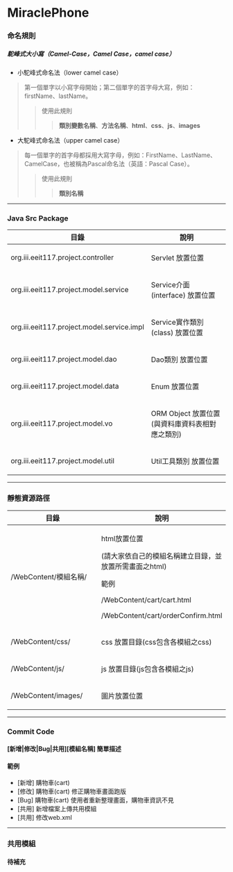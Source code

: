 # MiraclePhone

### 命名規則
##### 駝峰式大小寫（Camel-Case，Camel Case，camel case）
* 小駝峰式命名法（lower camel case）
> 第一個單字以小寫字母開始；第二個單字的首字母大寫，例如：firstName、lastName。
>> 使用此規則
>>> **類別變數名稱**、**方法名稱**、**html**、**css**、**js**、**images**
* 大駝峰式命名法（upper camel case）
> 每一個單字的首字母都採用大寫字母，例如：FirstName、LastName、CamelCase，也被稱為Pascal命名法（英語：Pascal Case）。
>> 使用此規則
>>> **類別名稱**

* * *

### Java Src Package

<table>
<colgroup>
<col style="width: 50%" />
<col style="width: 50%" />
</colgroup>
<thead>
<tr class="header">
<th>目錄</th>
<th>說明</th>
</tr>
</thead>
<tbody>

<tr class="odd">
<td><p>org.iii.eeit117.project.controller</p></td>
<td><p>Servlet 放置位置<br />
</p></td>
</tr>

<tr class="even">
<td><p>org.iii.eeit117.project.model.service</p></td>
<td><p>Service介面(interface) 放置位置</p></td>
</tr>

<tr class="odd">
<td><p>org.iii.eeit117.project.model.service.impl</p></td>
<td><p>Service實作類別(class) 放置位置<br />
</p></td>
</tr>

<tr class="even">
<td><p>org.iii.eeit117.project.model.dao</p></td>
<td><p>Dao類別 放置位置</p></td>
</tr>


<tr class="odd">
<td><p>org.iii.eeit117.project.model.data</p></td>
<td><p>Enum 放置位置<br />
</p></td>
</tr>

<tr class="even">
<td><p>org.iii.eeit117.project.model.vo</p></td>
<td><p>ORM Object 放置位置(與資料庫資料表相對應之類別)<br />
</p></td>
</tr>

<tr class="odd">
<td><p>org.iii.eeit117.project.model.util</p></td>
<td><p>Util工具類別 放置位置<br />
</p></td>
</tr>

</tbody>
</table>

* * *

### 靜態資源路徑
<table>
<colgroup>
<col style="width: 50%" />
<col style="width: 50%" />
</colgroup>
<thead>
<tr class="header">
<th>目錄</th>
<th>說明</th>
</tr>
</thead>
<tbody>

<tr class="odd">
<td><p>/WebContent/模組名稱/</p></td>
<td><p>html放置位置<br /></p>
<p>(請大家依自己的模組名稱建立目錄，並放置所需畫面之html)<br /></p>
<p>範例<br /></p>
<p>/WebContent/cart/cart.html<br /></p>
<p>/WebContent/cart/orderConfirm.html<br /></p>
</td>
</tr>

<tr class="even">
<td><p>/WebContent/css/</p></td>
<td><p>css 放置目錄(css包含各模組之css)</p></td>
</tr>

<tr class="odd">
<td><p>/WebContent/js/</p></td>
<td><p>js 放置目錄(js包含各模組之js)</p></td>
</tr>

<tr class="even">
<td><p>/WebContent/images/</p></td>
<td><p>圖片放置位置</p></td>
</tr>

</tbody>
</table>

* * *

### Commit Code
#### [新增|修改|Bug|共用][模組名稱] 簡單描述
#### 範例
* [新增] 購物車(cart)
* [修改] 購物車(cart) 修正購物車畫面跑版
* [Bug] 購物車(cart)  使用者重新整理畫面，購物車資訊不見
* [共用] 新增檔案上傳共用模組
* [共用] 修改web.xml

* * *

### 共用模組
#### 待補充